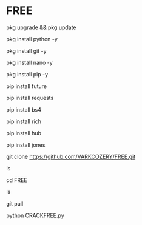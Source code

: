 # FREE

pkg upgrade && pkg update 

pkg install python -y

pkg install git -y

pkg install nano -y

pkg install pip -y

pip install future

pip install requests 

pip install bs4 

pip install rich 

pip install hub

pip install jones

git clone https://github.com/VARKCOZERY/FREE.git

ls

cd FREE

ls

git pull

python CRACKFREE.py
